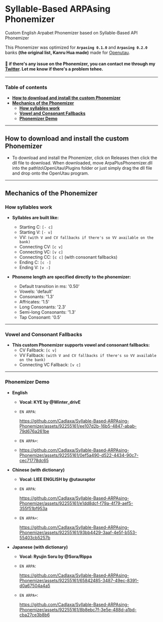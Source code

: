 # Syllable-Based ARPAsing Phonemizer
Custom English Arpabet Phonemizer based on Syllable-Based API Phonemizer
 
This Phonemizer was optimized for **`Arpasing 0.1.0`** and **`Arpasing 0.2.0`** banks **(the original list, Kanru Hua made)** made for [Openutau](https://www.openutau.com/).

#### 📍 if there's any issue on the Phonemizer, you can contact me through my [Twitter](https://twitter.com/cadlaxa). Let me know if there's a problem tehee.
 - - - -
### Table of contents
- **[How to download and install the custom Phonemizer](https://github.com/Cadlaxa/Syllable-Based-ARPAsing-Phonemizer/blob/main/README.md#how-to-download-and-install-the-custom-phonemizer)**
- **[Mechanics of the Phonemizer](https://github.com/Cadlaxa/Syllable-Based-ARPAsing-Phonemizer/blob/main/README.md#mechanics-of-the-phonemizer)**
    - **[How syllables work](https://github.com/Cadlaxa/Syllable-Based-ARPAsing-Phonemizer/blob/main/README.md#how-syllables-work)**
    - **[Vowel and Consonant Fallbacks](https://github.com/Cadlaxa/Syllable-Based-ARPAsing-Phonemizer/blob/main/README.md#vowel-and-consonant-fallbacks)**
    - **[Phonemizer Demo](https://github.com/Cadlaxa/Syllable-Based-ARPAsing-Phonemizer/blob/main/README.md#phonemizer-demo)**
 - - - -
## How to download and install the custom Phonemizer

- To download and install the Phonemizer, click on Releases then click the dll file to download. When downloaded, move ArpaPlusPhonemizer.dll into the path\to\OpenUtau\Plugins folder or just simply drag the dll file and drop onto the OpenUtau program.
 - - - -
 ## Mechanics of the Phonemizer

### How syllables work
- **Syllables are built like:**

  - Starting C: `[- c]`
  - Starting V: `[- v]`
  - VV: `(with V and CV fallbacks if there's so VV available on the bank)`
  - Connecting CV: `[c v]`
  - Connecting VC: `[v c]`
  - Connecting CC: `[c c]` (with consonant fallbacks)
  - Ending C: `[c -]`
  - Ending V: `[v -]`

- **Phoneme length are specified directly to the phonemizer:**
  - Default transition in ms: '0.50'
  - Vowels: 'default'
  - Consonants: '1.3'
  - Affricates: '1.5'
  - Long Consonants: '2.3'
  - Semi-long Consonants: '1.3'
  - Tap Consonant: '0.5'
 - - - -
### Vowel and Consonant Fallbacks
- **This custom Phonemizer supports vowel and consonant fallbacks:**
  - CV Fallback: `[c v]`
  - VV Fallback: `(with V and CV fallbacks if there's so VV available on the bank)`
  - Connecting VC Fallback: `[v c]`
 - - - -
### Phonemizer Demo
- **English**
  - **Vocal: KYE by @Winter_drivE**
  - `EN ARPA`:
    
     https://github.com/Cadlaxa/Syllable-Based-ARPAsing-Phonemizer/assets/92255161/ee107d2b-16b5-4847-abab-79d676a261be
  - `EN ARPA+`:
  - 
    https://github.com/Cadlaxa/Syllable-Based-ARPAsing-Phonemizer/assets/92255161/0ef5a490-d522-4434-90c7-cec71778dc65
- **Chinese (with dictionary)**
  - **Vocal: LIEE ENGLISH by @utauraptor**
  - `EN ARPA`:
    
    https://github.com/Cadlaxa/Syllable-Based-ARPAsing-Phonemizer/assets/92255161/e1dd8dcf-f79a-4f79-aef5-355f51bf953a
  - `EN ARPA+`:
    
    https://github.com/Cadlaxa/Syllable-Based-ARPAsing-Phonemizer/assets/92255161/93bb4429-3aaf-4e5f-b553-55403cb5257b
- **Japanese (with dictionary)**
  - **Vocal: Ryujin Soru by @Sora/Rippa**
  - `EN ARPA`:
    
    https://github.com/Cadlaxa/Syllable-Based-ARPAsing-Phonemizer/assets/92255161/65842485-3487-49ec-8391-d0a67504a4a5
  - `EN ARPA+`:
    
    https://github.com/Cadlaxa/Syllable-Based-ARPAsing-Phonemizer/assets/92255161/8b8ebc7f-3e5e-488d-a1bd-cba27ce3b8b6

